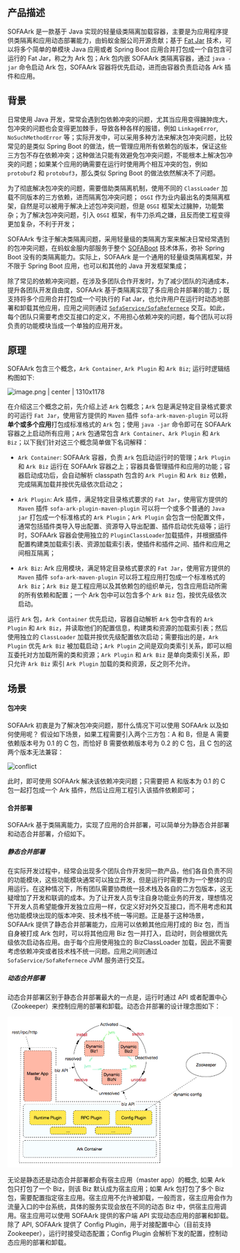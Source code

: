 ## 产品描述
SOFAArk 是一款基于 Java 实现的轻量级类隔离加载容器，主要是为应用程序提供类隔离和应用动态部署能力，由蚂蚁金服公司开源贡献；基于 [Fat Jar](https://docs.spring.io/spring-boot/docs/current/reference/html/executable-jar.html#executable-jar-jar-file-structure) 技术，可以将多个简单的单模块 Java 应用或者 Spring Boot 应用合并打包成一个自包含可运行的 Fat Jar，称之为 Ark 包；Ark 包内嵌 SOFAArk 类隔离容器，通过 `java -jar` 命令启动 Ark 包，SOFAArk 容器将优先启动，进而由容器负责启动各 Ark 插件和应用。

## 背景
日常使用 Java 开发，常常会遇到包依赖冲突的问题，尤其当应用变得臃肿庞大，包冲突的问题也会变得更加棘手，导致各种各样的报错，例如 `LinkageError`, `NoSuchMethodError` 等；实际开发中，可以采用多种方法来解决包冲突问题，比较常见的是类似 Spring Boot 的做法，统一管理应用所有依赖包的版本，保证这些三方包不存在依赖冲突；这种做法只能有效避免包冲突问题，不能根本上解决包冲突的问题；如果某个应用的确需要在运行时使用两个相互冲突的包，例如 `protobuf2` 和 `protobuf3`，那么类似 Spring Boot 的做法依然解决不了问题。

为了彻底解决包冲突的问题，需要借助类隔离机制，使用不同的 `ClassLoader` 加载不同版本的三方依赖，进而隔离包冲突问题； `OSGI` 作为业内最出名的类隔离框架，自然是可以被用于解决上述包冲突问题，但是 `OSGI` 框架太过臃肿，功能繁杂；为了解决包冲突问题，引入 `OSGI` 框架，有牛刀杀鸡之嫌，且反而使工程变得更加复杂，不利于开发；

SOFAArk 专注于解决类隔离问题，采用轻量级的类隔离方案来解决日常经常遇到的包冲突问题，在蚂蚁金服内部服务于整个 [SOFABoot](https://github.com/alipay/sofa-boot) 技术体系，弥补 Spring Boot 没有的类隔离能力。实际上，SOFAArk 是一个通用的轻量级类隔离框架，并不限于 Spring Boot 应用，也可以和其他的 Java 开发框架集成； 

除了常见的依赖冲突问题，在涉及多团队合作开发时，为了减少团队的沟通成本，提升各团队开发自由度，SOFAArk 基于类隔离实现了多应用合并部署的能力；既支持将多个应用合并打包成一个可执行的 Fat Jar，也允许用户在运行时动态地部署和卸载其他应用，应用之间则通过 [`SofaService/SofaRefernece`](https://www.sofastack.tech/sofa-boot/docs/Module-Service) 交互。如此，每个团队只需要考虑交互接口的定义，不用担心依赖冲突的问题，每个团队可以将负责的功能模块当成一个单独的应用开发。

## 原理
SOFAArk 包含三个概念，`Ark Container`, `Ark Plugin` 和 `Ark Biz`; 运行时逻辑结构图如下:

![image.png | center | 1310x1178](https://cdn.yuque.com/lark/2018/png/590/1523868989241-f50695ed-dca0-4bf7-a6a9-afe07c2ade76.png)

在介绍这三个概念之前，先介绍上述 `Ark` 包概念；`Ark` 包是满足特定目录格式要求的可运行 `Fat Jar`，使用官方提供的 `Maven` 插件 `sofa-ark-maven-plugin` 可以将**单个或多个应用**打包成标准格式的 `Ark` 包；使用 `java -jar` 命令即可在 SOFAArk 容器之上启动所有应用；`Ark` 包通常包含 `Ark Container`、`Ark Plugin` 和 `Ark Biz`；以下我们针对这三个概念简单做下名词解释：

+ `Ark Container`: SOFAArk 容器，负责 `Ark` 包启动运行时的管理；`Ark Plugin` 和 `Ark Biz` 运行在 SOFAArk 容器之上；容器具备管理插件和应用的功能；容器启动成功后，会自动解析 classpath 包含的 `Ark Plugin` 和 `Ark Biz` 依赖，完成隔离加载并按优先级依次启动之；

+ `Ark Plugin`: Ark 插件，满足特定目录格式要求的 `Fat Jar`，使用官方提供的 `Maven` 插件 `sofa-ark-plugin-maven-plugin` 可以将一个或多个普通的 `Java jar` 打包成一个标准格式的 `Ark Plugin`；`Ark Plugin` 会包含一份配置文件，通常包括插件类导入导出配置、资源导入导出配置、插件启动优先级等；运行时，SOFAArk 容器会使用独立的 `PluginClassLoader`加载插件，并根据插件配置构建类加载索引表、资源加载索引表，使插件和插件之间、插件和应用之间相互隔离；

+ `Ark Biz`: Ark 应用模块，满足特定目录格式要求的 `Fat Jar`，使用官方提供的 `Maven` 插件 `sofa-ark-maven-plugin` 可以将工程应用打包成一个标准格式的 `Ark Biz`；`Ark Biz` 是工程应用以及其依赖包的组织单元，包含应用启动所需的所有依赖和配置；一个 Ark 包中可以包含多个 `Ark Biz` 包，按优先级依次启动。

运行 `Ark` 包，`Ark Container` 优先启动，容器自动解析 `Ark` 包中含有的 `Ark Plugin` 和 `Ark Biz`，并读取他们的配置信息，构建类和资源的加载索引表；然后使用独立的 `ClassLoader` 加载并按优先级配置依次启动；需要指出的是，`Ark Plugin` 优先 `Ark Biz` 被加载启动；`Ark Plugin` 之间是双向类索引关系，即可以相互委托对方加载所需的类和资源；`Ark Plugin` 和 `Ark Biz` 是单向类索引关系，即只允许 `Ark Biz` 索引 `Ark Plugin` 加载的类和资源，反之则不允许。

## 场景
#### 包冲突
SOFAArk 初衷是为了解决包冲突问题，那什么情况下可以使用 SOFAArk 以及如何使用呢？ 假设如下场景，如果工程需要引入两个三方包：A 和 B，但是 A 需要依赖版本号为 0.1 的 C 包，而恰好 B 需要依赖版本号为 0.2 的 C 包，且 C 包的这两个版本无法兼容：

![conflict](https://cdn.yuque.com/lark/2018/png/590/1523868150329-41ea3982-4783-49b0-a1e6-ffffddbe0886.png)

此时，即可使用 SOFAArk 解决该依赖冲突问题；只需要把 A 和版本为 0.1 的 C 包一起打包成一个 Ark 插件，然后让应用工程引入该插件依赖即可；

#### 合并部署
SOFAArk 基于类隔离能力，实现了应用的合并部署，可以简单分为静态合并部署和动态合并部署，介绍如下。

##### 静态合并部署
在实际开发过程中，经常会出现多个团队合作开发同一款产品，他们各自负责不同的功能模块，这些功能模块通常可以独立开发，但是运行时需要作为一个整体的应用运行。在这种情况下，所有团队需要协商统一技术栈及各自的二方包版本，这无疑增加了开发和联调的成本。为了让开发人员专注自身功能业务的开发，理想情况下开发人员希望能像开发独立应用一样，仅定义好对外交互接口，而不用考虑和其他功能模块出现的版本冲突、技术栈不统一等问题。正是基于这种场景，SOFAArk 提供了静态合并部署能力，应用可以依赖其他应用打成的 Biz 包，而当自身被打成 Ark 包时，可以将其他应用 Biz 包一并打入，启动时，则会根据优先级依次启动各应用。由于每个应用使用独立的 BizClassLoader 加载，因此不需要考虑依赖冲突或者技术栈不统一问题。应用之间则通过 `SofaService/SofaRefernece` JVM 服务进行交互。

##### 动态合并部署
动态合并部署区别于静态合并部署最大的一点是，运行时通过 API 或者配置中心（Zookeeper）来控制应用的部署和卸载。动态合并部署的设计理念图如下：

![life-arch](../resources/life-arch.png)

无论是静态还是动态合并部署都会有宿主应用（master app）的概念, 如果 Ark 包只打包了一个 Biz，则该 Biz 默认成为宿主应用；如果 Ark 包打包了多个 Biz 包，需要配置指定宿主应用。宿主应用不允许被卸载，一般而言，宿主应用会作为流量入口的中台系统，具体的服务实现会放在不同的动态 Biz 中，供宿主应用调用。宿主应用可以使用 SOFAArk 提供的客户端 API 实现动态应用的部署和卸载。除了 API, SOFAArk 提供了 Config Plugin，用于对接配置中心（目前支持 Zookeeper），运行时接受动态配置；Config Plugin 会解析下发的配置，控制动态应用的部署和卸载。
